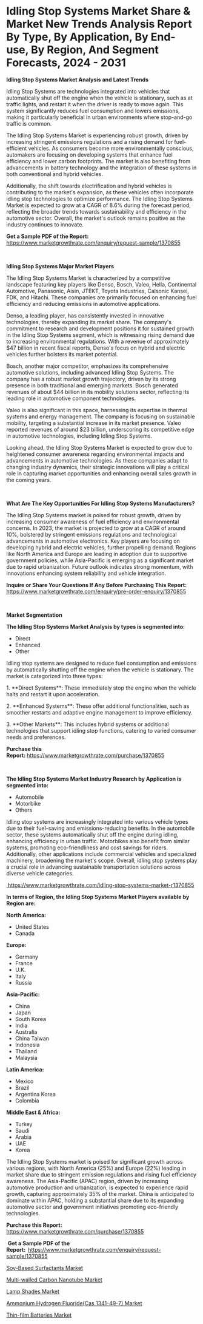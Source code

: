 <p><h1>Idling Stop Systems Market Share & Market New Trends Analysis Report By Type, By Application, By End-use, By Region, And Segment Forecasts, 2024 - 2031</h1></p><p><strong>Idling Stop Systems Market Analysis and Latest Trends</strong></p>
<p><p>Idling Stop Systems are technologies integrated into vehicles that automatically shut off the engine when the vehicle is stationary, such as at traffic lights, and restart it when the driver is ready to move again. This system significantly reduces fuel consumption and lowers emissions, making it particularly beneficial in urban environments where stop-and-go traffic is common.</p><p>The Idling Stop Systems Market is experiencing robust growth, driven by increasing stringent emissions regulations and a rising demand for fuel-efficient vehicles. As consumers become more environmentally conscious, automakers are focusing on developing systems that enhance fuel efficiency and lower carbon footprints. The market is also benefiting from advancements in battery technology and the integration of these systems in both conventional and hybrid vehicles.</p><p>Additionally, the shift towards electrification and hybrid vehicles is contributing to the market's expansion, as these vehicles often incorporate idling stop technologies to optimize performance. The Idling Stop Systems Market is expected to grow at a CAGR of 8.6% during the forecast period, reflecting the broader trends towards sustainability and efficiency in the automotive sector. Overall, the market's outlook remains positive as the industry continues to innovate.</p></p>
<p><strong>Get a Sample PDF of the Report:&nbsp;</strong> <a href="https://www.marketgrowthrate.com/enquiry/request-sample/1370855">https://www.marketgrowthrate.com/enquiry/request-sample/1370855</a></p>
<p>&nbsp;</p>
<p><strong>Idling Stop Systems Major Market Players</strong></p>
<p><p>The Idling Stop Systems Market is characterized by a competitive landscape featuring key players like Denso, Bosch, Valeo, Hella, Continental Automotive, Panasonic, Aisin, JTEKT, Toyota Industries, Calsonic Kansei, FDK, and Hitachi. These companies are primarily focused on enhancing fuel efficiency and reducing emissions in automotive applications.</p><p>Denso, a leading player, has consistently invested in innovative technologies, thereby expanding its market share. The company's commitment to research and development positions it for sustained growth in the Idling Stop Systems segment, which is witnessing rising demand due to increasing environmental regulations. With a revenue of approximately $47 billion in recent fiscal reports, Denso's focus on hybrid and electric vehicles further bolsters its market potential.</p><p>Bosch, another major competitor, emphasizes its comprehensive automotive solutions, including advanced Idling Stop Systems. The company has a robust market growth trajectory, driven by its strong presence in both traditional and emerging markets. Bosch generated revenues of about $44 billion in its mobility solutions sector, reflecting its leading role in automotive component technologies.</p><p>Valeo is also significant in this space, harnessing its expertise in thermal systems and energy management. The company is focusing on sustainable mobility, targeting a substantial increase in its market presence. Valeo reported revenues of around $23 billion, underscoring its competitive edge in automotive technologies, including Idling Stop Systems.</p><p>Looking ahead, the Idling Stop Systems Market is expected to grow due to heightened consumer awareness regarding environmental impacts and advancements in automotive technologies. As these companies adapt to changing industry dynamics, their strategic innovations will play a critical role in capturing market opportunities and enhancing overall sales growth in the coming years.</p></p>
<p>&nbsp;</p>
<p><strong>What Are The Key Opportunities For Idling Stop Systems Manufacturers?</strong></p>
<p><p>The Idling Stop Systems market is poised for robust growth, driven by increasing consumer awareness of fuel efficiency and environmental concerns. In 2023, the market is projected to grow at a CAGR of around 10%, bolstered by stringent emissions regulations and technological advancements in automotive electronics. Key players are focusing on developing hybrid and electric vehicles, further propelling demand. Regions like North America and Europe are leading in adoption due to supportive government policies, while Asia-Pacific is emerging as a significant market due to rapid urbanization. Future outlook indicates strong momentum, with innovations enhancing system reliability and vehicle integration.</p></p>
<p><strong>Inquire or Share Your Questions If Any Before Purchasing This Report:</strong> <a href="https://www.marketgrowthrate.com/enquiry/pre-order-enquiry/1370855">https://www.marketgrowthrate.com/enquiry/pre-order-enquiry/1370855</a></p>
<p>&nbsp;</p>
<p><strong>Market Segmentation</strong></p>
<p><strong>The Idling Stop Systems Market Analysis by types is segmented into:</strong></p>
<p><ul><li>Direct</li><li>Enhanced</li><li>Other</li></ul></p>
<p><p>Idling stop systems are designed to reduce fuel consumption and emissions by automatically shutting off the engine when the vehicle is stationary. The market is categorized into three types: </p><p>1. **Direct Systems**: These immediately stop the engine when the vehicle halts and restart it upon acceleration.</p><p>   </p><p>2. **Enhanced Systems**: These offer additional functionalities, such as smoother restarts and adaptive engine management to improve efficiency.</p><p>3. **Other Markets**: This includes hybrid systems or additional technologies that support idling stop functions, catering to varied consumer needs and preferences.</p></p>
<p><strong>Purchase this Report:&nbsp;</strong><a href="https://www.marketgrowthrate.com/purchase/1370855">https://www.marketgrowthrate.com/purchase/1370855</a></p>
<p>&nbsp;</p>
<p><strong>The Idling Stop Systems Market Industry Research by Application is segmented into:</strong></p>
<p><ul><li>Automobile</li><li>Motorbike</li><li>Others</li></ul></p>
<p><p>Idling stop systems are increasingly integrated into various vehicle types due to their fuel-saving and emissions-reducing benefits. In the automobile sector, these systems automatically shut off the engine during idling, enhancing efficiency in urban traffic. Motorbikes also benefit from similar systems, promoting eco-friendliness and cost savings for riders. Additionally, other applications include commercial vehicles and specialized machinery, broadening the market's scope. Overall, idling stop systems play a crucial role in advancing sustainable transportation solutions across diverse vehicle categories.</p></p>
<p><a href="https://www.marketgrowthrate.com/idling-stop-systems-market-r1370855">&nbsp;https://www.marketgrowthrate.com/idling-stop-systems-market-r1370855</a></p>
<p><strong>In terms of Region, the Idling Stop Systems Market Players available by Region are:</strong></p>
<p>
    <p> <strong> North America: </strong>
        <ul>
            <li>United States</li>
            <li>Canada</li>
        </ul>
        </p> 
    <p> <strong> Europe: </strong>
        <ul>
            <li>Germany</li>
            <li>France</li>
            <li>U.K.</li>
            <li>Italy</li>
            <li>Russia</li>
        </ul>
        </p> 
    <p> <strong> Asia-Pacific: </strong>
        <ul>
            <li>China</li>
            <li>Japan</li>
            <li>South Korea</li>
            <li>India</li>
            <li>Australia</li>
            <li>China Taiwan</li>
            <li>Indonesia</li>
            <li>Thailand</li>
            <li>Malaysia</li>
        </ul>
        </p> 
    <p> <strong> Latin America: </strong>
        <ul>
            <li>Mexico</li>
            <li>Brazil</li>
            <li>Argentina Korea</li>
            <li>Colombia</li>
        </ul>
        </p> 
    <p> <strong> Middle East & Africa: </strong>
        <ul>
            <li>Turkey</li>
            <li>Saudi</li>
            <li>Arabia</li>
            <li>UAE</li>
            <li>Korea</li>
        </ul>
    </p>
    </p>
<p><p>The Idling Stop Systems market is poised for significant growth across various regions, with North America (25%) and Europe (22%) leading in market share due to stringent emission regulations and rising fuel efficiency awareness. The Asia-Pacific (APAC) region, driven by increasing automotive production and urbanization, is expected to experience rapid growth, capturing approximately 35% of the market. China is anticipated to dominate within APAC, holding a substantial share due to its expanding automotive sector and government initiatives promoting eco-friendly technologies.</p></p>
<p><strong>Purchase this Report: </strong><a href="https://www.marketgrowthrate.com/purchase/1370855">https://www.marketgrowthrate.com/purchase/1370855</a></p>
<p>&nbsp;<strong>Get a Sample PDF of the Report:&nbsp;&nbsp;</strong><a href="https://www.marketgrowthrate.com/enquiry/request-sample/1370855">https://www.marketgrowthrate.com/enquiry/request-sample/1370855</a></p>
<p><strong></strong></p>
<p><p><a href="https://github.com/ParvinKhatun77/Market-Research-Report-List-1/blob/main/soy-based-surfactants-market.md">Soy-Based Surfactants Market</a></p><p><a href="https://issuu.com/reportprime-2/docs/multi-walled-carbon-nanotube-market_4b69f8f2e300e3">Multi-walled Carbon Nanotube Market</a></p><p><a href="https://www.linkedin.com/pulse/lamp-shades-market-global-trends-forecast-2024-2031-startagem-3ibnc">Lamp Shades Market</a></p><p><a href="https://issuu.com/reportprime-2/docs/ammonium-hydrogen-fluoridecas-1341-_bddbc4396db35a">Ammonium Hydrogen Fluoride(Cas 1341-49-7) Market</a></p><p><a href="https://medium.com/@erwindropdead54/thin-film-batteries-market-share-and-new-trends-analysis-by-its-type-application-end-use-and-d31877bb7c60">Thin-film Batteries Market</a></p></p>